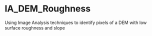 # IA_DEM_Roughness
Using Image Analysis techniques to identify pixels of a DEM with low surface roughness and slope
